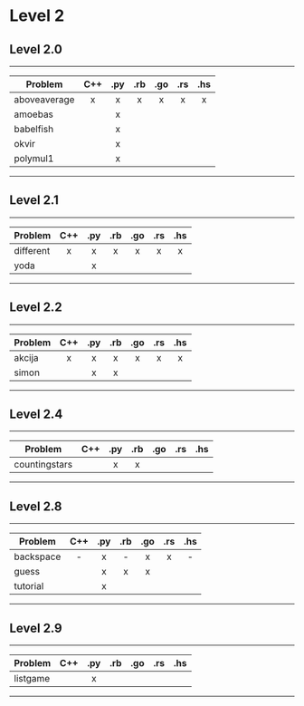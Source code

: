 # Level 2

## Level 2.0
-----------------------------------------------------------
| Problem             | C++ | .py | .rb | .go | .rs | .hs |
| ------------------- | :-: | :-: | :-: | :-: | :-: | :-: |
| aboveaverage        |  x  |  x  |  x  |  x  |  x  |  x  |
| amoebas             |     |  x  |     |     |     |     |
| babelfish           |     |  x  |     |     |     |     |
| okvir               |     |  x  |     |     |     |     |
| polymul1            |     |  x  |     |     |     |     |
-----------------------------------------------------------

## Level 2.1
-----------------------------------------------------------
| Problem             | C++ | .py | .rb | .go | .rs | .hs |
| ------------------- | :-: | :-: | :-: | :-: | :-: | :-: |
| different           |  x  |  x  |  x  |  x  |  x  |  x  |
| yoda                |     |  x  |     |     |     |     |
-----------------------------------------------------------

## Level 2.2
-----------------------------------------------------------
| Problem             | C++ | .py | .rb | .go | .rs | .hs |
| ------------------- | :-: | :-: | :-: | :-: | :-: | :-: |
| akcija              |  x  |  x  |  x  |  x  |  x  |  x  |
| simon               |     |  x  |  x  |     |     |     |
-----------------------------------------------------------

## Level 2.4
-----------------------------------------------------------
| Problem             | C++ | .py | .rb | .go | .rs | .hs |
| ------------------- | :-: | :-: | :-: | :-: | :-: | :-: |
| countingstars       |     |  x  |  x  |     |     |     |
-----------------------------------------------------------

## Level 2.8
-----------------------------------------------------------
| Problem             | C++ | .py | .rb | .go | .rs | .hs |
| ------------------- | :-: | :-: | :-: | :-: | :-: | :-: |
| backspace           |  -  |  x  |  -  |  x  |  x  |  -  |
| guess               |     |  x  |  x  |  x  |     |     |
| tutorial            |     |  x  |     |     |     |     |
-----------------------------------------------------------

## Level 2.9
-----------------------------------------------------------
| Problem             | C++ | .py | .rb | .go | .rs | .hs |
| ------------------- | :-: | :-: | :-: | :-: | :-: | :-: |
| listgame            |     |  x  |     |     |     |     |
-----------------------------------------------------------